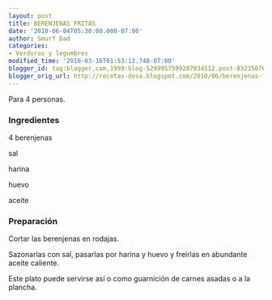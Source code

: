 ```yaml
---
layout: post
title: BERENJENAS FRITAS
date: '2010-06-04T05:30:00.000-07:00'
author: Smurf Dad
categories:
- Verduras y legumbres
modified_time: '2016-03-16T01:53:12.748-07:00'
blogger_id: tag:blogger.com,1999:blog-5299957599287034512.post-8323507616954251758
blogger_orig_url: http://recetas-desa.blogspot.com/2010/06/berenjenas-fritas.html
---
```


Para 4 personas.

<h3>Ingredientes</h3>


4 berenjenas

sal

harina

huevo

aceite

<h3>Preparaci&oacute;n</h3>


Cortar las berenjenas en rodajas.

Sazonarlas con sal, pasarlas por harina y huevo y fre&iacute;rlas en abundante aceite caliente.

Este plato puede servirse as&iacute; o como guarnici&oacute;n de carnes asadas o a la plancha.

